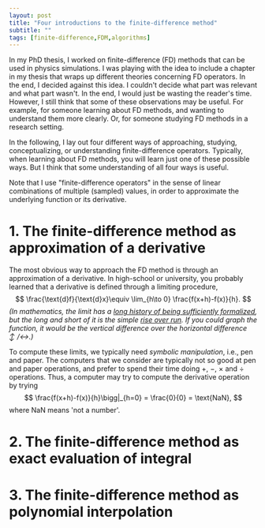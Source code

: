 ```yaml
---
layout: post
title: "Four introductions to the finite-difference method"
subtitle: ""
tags: [finite-difference,FDM,algorithms]
---
```


In my PhD thesis, I worked on finite-difference (FD) methods that can be used in physics simulations. I was playing with the idea to include a chapter in my thesis that wraps up different theories concerning FD operators.
In the end, I decided against this idea. I couldn't decide what part was relevant and what part wasn't. In the end, I would just be wasting the reader's time.
However, I still think that some of these observations may be useful. For example, for someone learning about FD methods, and wanting to understand them more clearly. Or, for someone studying FD methods in a research setting.

In the following, I lay out four different ways of approaching, studying, conceptualizing, or understanding finite-difference operators. Typically, when learning about FD methods, you will learn just one of these possible ways. But I think that some understanding of all four ways is useful.

Note that I use "finite-difference operators" in the sense of linear combinations of multiple (sampled) values, in order to approximate the underlying function or its derivative.

# 1. The finite-difference method as approximation of a derivative
The most obvious way to approach the FD method is through an approximation of a derivative. In high-school or university, you probably learned that a derivative is defined through a limiting procedure,
$$ \frac{\text{d}f}{\text{d}x}\equiv \lim_{h\to 0} \frac{f(x+h)-f(x)}{h}. $$
*(In mathematics, the limit has a [long history of being sufficiently formalized](https://en.wikipedia.org/wiki/(ε,_δ)-definition_of_limit), but the long and short of it is the simple [rise over run](https://www.onlinemath4all.com/rise-over-run-formula.html).
If you could graph the function, it would be the vertical difference over the horizontal difference $\updownarrow/\leftrightarrow$.)*

To compute these limits, we typically need *symbolic manipulation*, i.e., pen and paper. The computers that we consider are typically not so good at pen and paper operations, and prefer to spend their time doing $+$, $-$, $\times$ and $\div$ operations.
Thus, a computer may try to compute the derivative operation by trying
$$ \frac{f(x+h)-f(x)}{h}\bigg|_{h=0} = \frac{0}{0} = \text{NaN}, $$
where $\text{NaN}$ means 'not a number'.

# 2. The finite-difference method as exact evaluation of integral

# 3. The finite-difference method as polynomial interpolation
